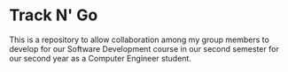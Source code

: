# Track N' Go

This is a repository to allow collaboration among my group members to develop for our Software Development course in our second semester for our second year as a Computer Engineer student.
